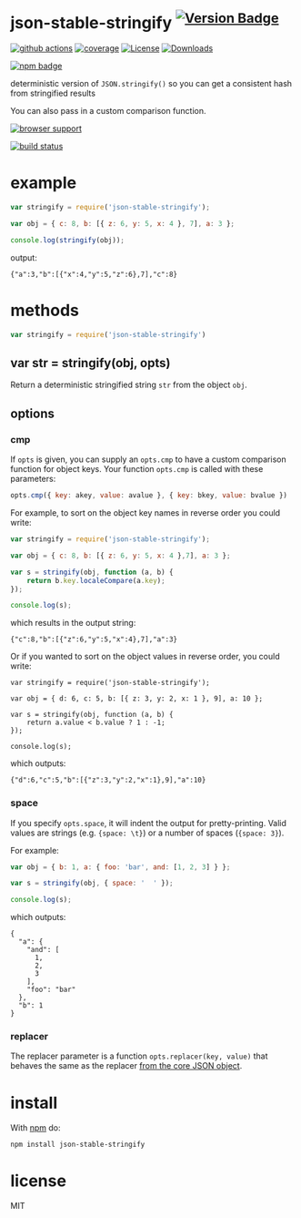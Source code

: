 # json-stable-stringify <sup>[![Version Badge][npm-version-svg]][package-url]</sup>

[![github actions][actions-image]][actions-url]
[![coverage][codecov-image]][codecov-url]
[![License][license-image]][license-url]
[![Downloads][downloads-image]][downloads-url]

[![npm badge][npm-badge-png]][package-url]

deterministic version of `JSON.stringify()` so you can get a consistent hash from stringified results

You can also pass in a custom comparison function.

[![browser support](https://ci.testling.com/ljharb/json-stable-stringify.png)](https://ci.testling.com/ljharb/json-stable-stringify)

[![build status](https://secure.travis-ci.org/ljharb/json-stable-stringify.png)](http://travis-ci.org/ljharb/json-stable-stringify)

# example

``` js
var stringify = require('json-stable-stringify');

var obj = { c: 8, b: [{ z: 6, y: 5, x: 4 }, 7], a: 3 };

console.log(stringify(obj));
```

output:

```
{"a":3,"b":[{"x":4,"y":5,"z":6},7],"c":8}
```

# methods

``` js
var stringify = require('json-stable-stringify')
```

## var str = stringify(obj, opts)

Return a deterministic stringified string `str` from the object `obj`.

## options

### cmp

If `opts` is given, you can supply an `opts.cmp` to have a custom comparison function for object keys.
Your function `opts.cmp` is called with these parameters:

``` js
opts.cmp({ key: akey, value: avalue }, { key: bkey, value: bvalue })
```

For example, to sort on the object key names in reverse order you could write:

``` js
var stringify = require('json-stable-stringify');

var obj = { c: 8, b: [{ z: 6, y: 5, x: 4 },7], a: 3 };

var s = stringify(obj, function (a, b) {
	return b.key.localeCompare(a.key);
});

console.log(s);
```

which results in the output string:

```
{"c":8,"b":[{"z":6,"y":5,"x":4},7],"a":3}
```

Or if you wanted to sort on the object values in reverse order, you could write:

```
var stringify = require('json-stable-stringify');

var obj = { d: 6, c: 5, b: [{ z: 3, y: 2, x: 1 }, 9], a: 10 };

var s = stringify(obj, function (a, b) {
	return a.value < b.value ? 1 : -1;
});

console.log(s);
```

which outputs:

```
{"d":6,"c":5,"b":[{"z":3,"y":2,"x":1},9],"a":10}
```

### space

If you specify `opts.space`, it will indent the output for pretty-printing.
Valid values are strings (e.g. `{space: \t}`) or a number of spaces
(`{space: 3}`).

For example:

```js
var obj = { b: 1, a: { foo: 'bar', and: [1, 2, 3] } };

var s = stringify(obj, { space: '  ' });

console.log(s);
```

which outputs:

```
{
  "a": {
    "and": [
      1,
      2,
      3
    ],
    "foo": "bar"
  },
  "b": 1
}
```

### replacer

The replacer parameter is a function `opts.replacer(key, value)` that behaves the same as the replacer
[from the core JSON object](https://developer.mozilla.org/en-US/docs/Web/JavaScript/Guide/Using_native_JSON#The_replacer_parameter).

# install

With [npm](https://npmjs.org) do:

```
npm install json-stable-stringify
```

# license

MIT

[package-url]: https://npmjs.org/package/json-stable-stringify
[npm-version-svg]: https://versionbadg.es/ljharb/json-stable-stringify.svg
[deps-svg]: https://david-dm.org/ljharb/json-stable-stringify.svg
[deps-url]: https://david-dm.org/ljharb/json-stable-stringify
[dev-deps-svg]: https://david-dm.org/ljharb/json-stable-stringify/dev-status.svg
[dev-deps-url]: https://david-dm.org/ljharb/json-stable-stringify#info=devDependencies
[npm-badge-png]: https://nodei.co/npm/json-stable-stringify.png?downloads=true&stars=true
[license-image]: https://img.shields.io/npm/l/json-stable-stringify.svg
[license-url]: LICENSE
[downloads-image]: https://img.shields.io/npm/dm/json-stable-stringify.svg
[downloads-url]: https://npm-stat.com/charts.html?package=json-stable-stringify
[codecov-image]: https://codecov.io/gh/ljharb/json-stable-stringify/branch/main/graphs/badge.svg
[codecov-url]: https://app.codecov.io/gh/ljharb/json-stable-stringify/
[actions-image]: https://img.shields.io/endpoint?url=https://github-actions-badge-u3jn4tfpocch.runkit.sh/ljharb/json-stable-stringify
[actions-url]: https://github.com/ljharb/json-stable-stringify/actions
